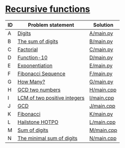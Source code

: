 # [Recursive functions](https://www.e-olymp.com/en/contests/9493)



| ID | Problem statement                                                                       | Solution                 |
|----|-----------------------------------------------------------------------------------------|--------------------------|
| A  | [Digits](https://www.e-olymp.com/en/contests/9493/problems/83150)                       | [A/main.py](A/main.py)   |
| B  | [The sum of digits](https://www.e-olymp.com/en/contests/9493/problems/83151)            | [B/main.py](B/main.py)   |
| C  | [Factorial](https://www.e-olymp.com/en/contests/9493/problems/83152)                    | [C/main.py](C/main.py)   |
| D  | [Function-10](https://www.e-olymp.com/en/contests/9493/problems/83153)                  | [D/main.py](D/main.py)   |
| E  | [Exponentiation](https://www.e-olymp.com/en/contests/9493/problems/83154)               | [E/main.py](E/main.py)   |
| F  | [Fibonacci Sequence](https://www.e-olymp.com/en/contests/9493/problems/83155)           | [F/main.py](F/main.py)   |
| G  | [How Many?](https://www.e-olymp.com/en/contests/9493/problems/83156)                    | [G/main.py](G/main.py)   |
| H  | [GCD two numbers](https://www.e-olymp.com/en/contests/9493/problems/83157)              | [H/main.cpp](H/main.cpp) |
| I  | [LCM of two positive integers](https://www.e-olymp.com/en/contests/9493/problems/83158) | [I/main.cpp](I/main.cpp) |
| J  | [GCD](https://www.e-olymp.com/en/contests/9493/problems/83159)                          | [J/main.cpp](J/main.cpp) |
| K  | [Fibonacci](https://www.e-olymp.com/en/contests/9493/problems/83160)                    | [K/main.py](K/main.py)   |
| L  | [Hailstone HOTPO](https://www.e-olymp.com/en/contests/9493/problems/83161)              | [L/main.cpp](L/main.cpp) |
| M  | [Sum of digits](https://www.e-olymp.com/en/contests/9493/problems/83162)                | [M/main.cpp](M/main.cpp) |
| N  | [The minimal sum of digits](https://www.e-olymp.com/en/contests/9493/problems/83163)    | [N/main.cpp](N/main.cpp) |


